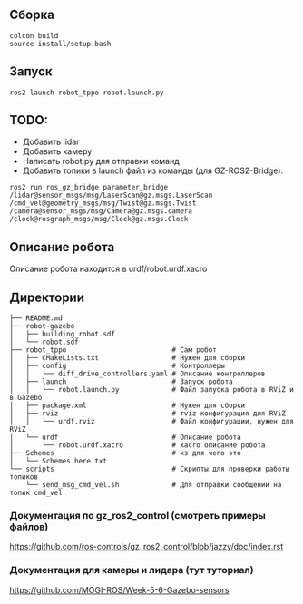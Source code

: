 ## Сборка
```
colcon build
source install/setup.bash
```
## Запуск
```
ros2 launch robot_tppo robot.launch.py
```

## TODO:
- Добавить lidar
- Добавить камеру
- Написать robot.py для отправки команд
- Добавить топики в launch файл из команды (для GZ-ROS2-Bridge):
```shell
ros2 run ros_gz_bridge parameter_bridge
/lidar@sensor_msgs/msg/LaserScan@gz.msgs.LaserScan
/cmd_vel@geometry_msgs/msg/Twist@gz.msgs.Twist
/camera@sensor_msgs/msg/Camera@gz.msgs.camera
/clock@rosgraph_msgs/msg/Clock@gz.msgs.Clock
```
## Описание робота 
Описание робота находится в urdf/robot.urdf.xacro
## Директории
```shell
├── README.md
├── robot-gazebo
│   ├── building_robot.sdf
│   └── robot.sdf
├── robot_tppo                          # Сам робот
│   ├── CMakeLists.txt                  # Нужен для сборки
│   ├── config                          # Контроллеры
│   │   └── diff_drive_controllers.yaml # Описание контроллеров
│   ├── launch                          # Запуск робота
│   │   └── robot.launch.py             # Файл запуска робота в RViZ и в Gazebo
│   ├── package.xml                     # Нужен для сборки
│   ├── rviz                            # rviz конфигурация для RViZ
│   │   └── urdf.rviz                   # Файл конфигурации, нужен для RViZ
│   └── urdf                            # Описание робота
│       └── robot.urdf.xacro            # xacro описание робота 
├── Schemes                             # хз для чего это
│   └── Schemes here.txt
└── scripts                             # Скрипты для проверки работы топиков             
    └── send_msg_cmd_vel.sh             # Для отправки сообщении на топик cmd_vel
```
### Документация по gz_ros2_control (смотреть примеры файлов)
https://github.com/ros-controls/gz_ros2_control/blob/jazzy/doc/index.rst
### Документация для камеры и лидара (тут туториал)
https://github.com/MOGI-ROS/Week-5-6-Gazebo-sensors
